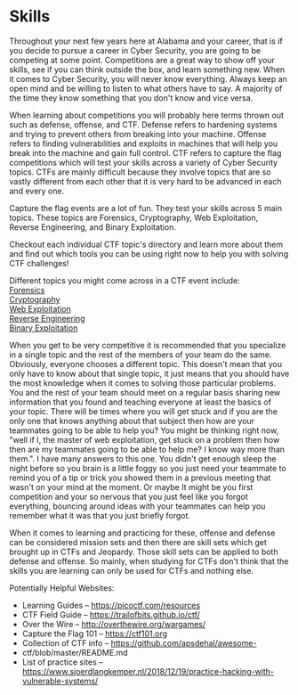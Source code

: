 # Skills
Throughout your next few years here at Alabama and your career, that is if you decide to pursue a career in Cyber Security, you are going to be competing at some point. Competitions are a great way to show off your skills, see if you can think outside the box, and learn something new. When it comes to Cyber Security, you will never know everything. Always keep an open mind and be willing to listen to what others have to say. A majority of the time they know something that you don't know and vice versa.<br>

When learning about competitions you will probably here terms thrown out such as defense, offense, and CTF. Defense refers to hardening systems and trying to prevent others from breaking into your machine. Offense refers to finding vulnerabilities and exploits in machines that will help you break into the machine and gain full control. CTF refers to capture the flag competitions which will test your skills across a variety of Cyber Security topics. CTFs are mainly difficult because they involve topics that are so vastly different from each other that it is very hard to be advanced in each and every one. <br>

Capture the flag events are a lot of fun. They test your skills across 5 main topics. These topics are Forensics, Cryptography, Web Exploitation, Reverse Engineering, and Binary Exploitation.<br> 

Checkout each individual CTF topic's directory and learn more about them and find out which tools you can be using right now to help you with solving CTF challenges!<br>

Different topics you might come across in a CTF event include:<br>
[Forensics](Forensics)<br>
[Cryptography](Cryptography)<br>
[Web Exploitation](Web_Exploitation)<br>
[Reverse Engineering](Reverse_Engineering)<br>
[Binary Exploitation](Binary_Exploitation)<br>

When you get to be very competitive it is recommended that you specialize in a single topic and the rest of the members of your team do the same. Obviously, everyone chooses a different topic. This doesn't mean that you only have to know about that single topic, it just means that you should have the most knowledge when it comes to solving those particular problems. You and the rest of your team should meet on a regular basis sharing new information that you found and teaching everyone at least the basics of your topic. There will be times where you will get stuck and if you are the only one that knows anything about that subject then how are your teammates going to be able to help you? You might be thinking right now, "well if I, the master of web exploitation, get stuck on a problem then how then are my teammates going to be able to help me? I know way more than them.". I have many answers to this one. You didn't get enough sleep the night before so you brain is a little foggy so you just need your teammate to remind you of a tip or trick you showed them in a previous meeting that wasn't on your mind at the moment. Or maybe It might be you first competition and your so nervous that you just feel like you forgot everything, bouncing around ideas with your teammates can help you remember what it was that you just briefly forgot. <br> 

When it comes to learning and practicing for these, offense and defense can be considered mission sets and then there are skill sets which get brought up in CTFs and Jeopardy. Those skill sets can be applied to both defense and offense. So mainly, when studying for CTFs don't think that the skills you are learning can only be used for CTFs and nothing else. <br>

Potentially Helpful Websites:
- Learning Guides – https://picoctf.com/resources
- CTF Field Guide – https://trailofbits.github.io/ctf/
- Over the Wire – http://overthewire.org/wargames/
- Capture the Flag 101 – https://ctf101.org
- Collection of CTF info – https://github.com/apsdehal/awesome-
- ctf/blob/master/README.md
- List of practice sites – https://www.sjoerdlangkemper.nl/2018/12/19/practice-hacking-with-vulnerable-systems/

